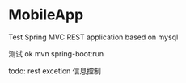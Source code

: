 MobileApp
=========

Test Spring MVC REST application based on mysql

测试 ok
    mvn spring-boot:run

todo:
    rest excetion 信息控制